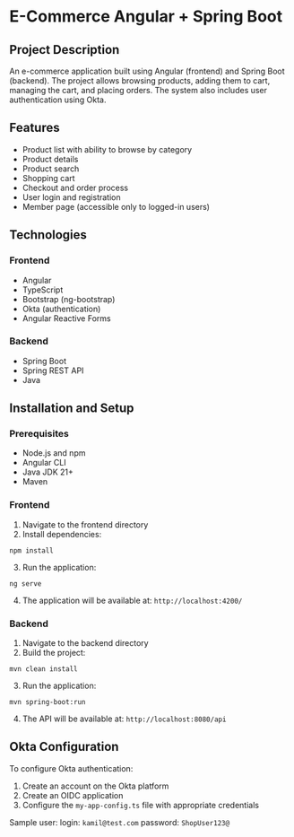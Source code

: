 # E-Commerce Angular + Spring Boot

## Project Description

An e-commerce application built using Angular (frontend) and Spring Boot (backend). The project allows browsing products, adding them to cart, managing the cart, and placing orders. The system also includes user authentication using Okta.

## Features

- Product list with ability to browse by category
- Product details
- Product search
- Shopping cart
- Checkout and order process
- User login and registration
- Member page (accessible only to logged-in users)

## Technologies

### Frontend
- Angular 
- TypeScript
- Bootstrap (ng-bootstrap)
- Okta (authentication)
- Angular Reactive Forms

### Backend
- Spring Boot
- Spring REST API
- Java

## Installation and Setup

### Prerequisites
- Node.js and npm
- Angular CLI
- Java JDK 21+
- Maven

### Frontend
1. Navigate to the frontend directory
2. Install dependencies:
```
npm install
```
3. Run the application:
```
ng serve
```
4. The application will be available at: `http://localhost:4200/`

### Backend
1. Navigate to the backend directory
2. Build the project:
```
mvn clean install
```
3. Run the application:
```
mvn spring-boot:run
```
4. The API will be available at: `http://localhost:8080/api`

## Okta Configuration

To configure Okta authentication:
1. Create an account on the Okta platform
2. Create an OIDC application
3. Configure the `my-app-config.ts` file with appropriate credentials

Sample user:
login: `kamil@test.com`
password: `ShopUser123@`



